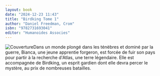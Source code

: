 ```yaml
---
layout: book
date: "2024-12-23 11:43"
title: "Birdking Tome 1"
author: "Daniel Freedman, Crom"
isbn: "9782731693041"
editor: "Humanoides Associes"
---
```

![Couverture](/img/9782731693041.jpeg)Dans un monde plongé dans les ténèbres et dominé par la guerre, Bianca, une jeune apprentie forgeron, est forcée de fuir son pays pour partir à la recherche d'Atlas, une terre légendaire. Elle est accompagnée de Birdking, un esprit gardien dont elle devra percer le mystère, au prix de nombreuses batailles.